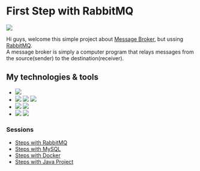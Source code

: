 # First Step with RabbitMQ
![](https://img.shields.io/badge/by-Alejandro.Fuentes-informational?style=flat&logoColor=white&color=cdcdcd)

Hi guys, welcome this simple project about [Message Broker](https://en.wikipedia.org/wiki/Message_broker), but ussing [RabbitMQ](https://www.rabbitmq.com/).<br>
A message broker is simply a computer program that relays messages from the source(sender) to the destination(receiver).

## My technologies & tools

* ![](https://img.shields.io/badge/OS-Windows-informational?style=flat&logo=windows&logoColor=white&color=cdcdcd)
* ![](https://img.shields.io/badge/Editor-Eclipse-informational?style=flat&logo=eclipse-ide&logoColor=white&color=cdcdcd) ![](https://img.shields.io/badge/Repository-Docker-informational?style=flat&logo=Docker&logoColor=white&color=cdcdcd) ![](https://img.shields.io/badge/Project_Management-Apache_Maven-informational?style=flat&logo=ApacheMaven&logoColor=white&color=cdcdcd)
* ![](https://img.shields.io/badge/Code-Java-informational?style=flat&logo=java&logoColor=white&color=cdcdcd)
![](https://img.shields.io/badge/Code-SpringBoot-informational?style=flat&logo=springboot&logoColor=white&color=cdcdcd)
* ![](https://img.shields.io/badge/Message_Broker-RabbitMQ-informational?style=flat&logo=RabbitMQ&logoColor=white&color=cdcdcd) ![](https://img.shields.io/badge/Data_Base-MySql-informational?style=flat&logo=MySql&logoColor=white&color=cdcdcd)


### Sessions
- [Steps with RabbitMQ](README_RABBITMQ.md)
- [Steps with MySQL](README_MYSQL.md)
- [Steps with Docker](README_DOCKER.md)
- [Steps with Java Project](README_JAVA.md)

